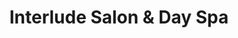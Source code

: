 ---
title: "Interlude Salon & Day Spa"
url: /malden/interlude-salon-and-day-spa/
shop: hairdresser
---